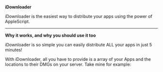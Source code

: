 **iDownloader**


iDownloader is the easiest way to distribute your apps using the power of AppleScript.

---

**Why it works, and why you should use it too**


iDownloader is so simple you can easily distribute ALL your apps in just 5 minutes!

With iDownloader, all you have to provide is a array of your Apps and the locations to their DMGs on your server. Take mine for example:

 
